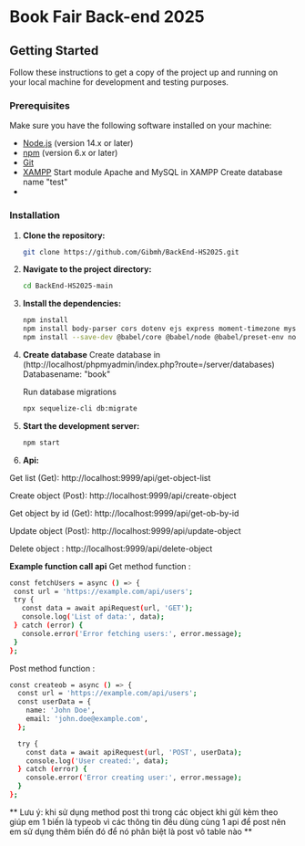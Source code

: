 # Book Fair Back-end 2025

## Getting Started

Follow these instructions to get a copy of the project up and running on your local machine for development and testing purposes.

### Prerequisites

Make sure you have the following software installed on your machine:

- [Node.js](https://nodejs.org/) (version 14.x or later)
- [npm](https://www.npmjs.com/) (version 6.x or later)
- [Git](https://git-scm.com/)
- [XAMPP](https://www.apachefriends.org/download.html)
  Start module Apache and MySQL in XAMPP
  Create database name "test"
-

### Installation

1. **Clone the repository:**

   ```sh
   git clone https://github.com/Gibmh/BackEnd-HS2025.git
   ```

2. **Navigate to the project directory:**

   ```sh
   cd BackEnd-HS2025-main
   ```

3. **Install the dependencies:**

   ```sh
   npm install
   npm install body-parser cors dotenv ejs express moment-timezone mysql2 sequelize
   npm install --save-dev @babel/core @babel/node @babel/preset-env nodemon sequelize-cli
   ```

4. **Create database**
   Create database in (http://localhost/phpmyadmin/index.php?route=/server/databases) Databasename: "book"

   Run database migrations

   ```sh
   npx sequelize-cli db:migrate
   ```

5. **Start the development server:**

   ```sh
   npm start
   ```

6. **Api:**

Get list (Get): http://localhost:9999/api/get-object-list

Create object (Post): http://localhost:9999/api/create-object

Get object by id (Get): http://localhost:9999/api/get-ob-by-id

Update object (Post): http://localhost:9999/api/update-object

Delete object : http://localhost:9999/api/delete-object

**Example function call api**
Get method function :

```sh
const fetchUsers = async () => {
 const url = 'https://example.com/api/users';
 try {
   const data = await apiRequest(url, 'GET');
   console.log('List of data:', data);
 } catch (error) {
   console.error('Error fetching users:', error.message);
 }
};
```

Post method function :

```sh
const createob = async () => {
  const url = 'https://example.com/api/users';
  const userData = {
    name: 'John Doe',
    email: 'john.doe@example.com',
  };

  try {
    const data = await apiRequest(url, 'POST', userData);
    console.log('User created:', data);
  } catch (error) {
    console.error('Error creating user:', error.message);
  }
};
```

** Lưu ý: khi sử dụng method post thì trong các object khi gửi kèm theo giúp em 1 biến là typeob vì các thông tin đều dùng cùng 1 api để post nên em sử dụng thêm biến đó để nó phân biệt là post vô table nào **

